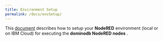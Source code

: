 ```yaml
---
title: Environment Setup
permalink: /docs/envSetup/
---
```


This [document](../images/envSetup/envSetup.pdf) describes how to setup your **NodeRED** environment (local or on IBM Cloud) for executing the **dominodb NodeRED nodes** .